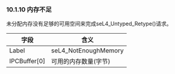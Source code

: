 ### 10.1.10  内存不足

未分配内存没有足够的可用空间来完成seL4_Untyped_Retype()请求。

字段 | 含义
--- | ---
Label | seL4_NotEnoughMemory
IPCBuffer[0] | 可用的内存数量(字节)
